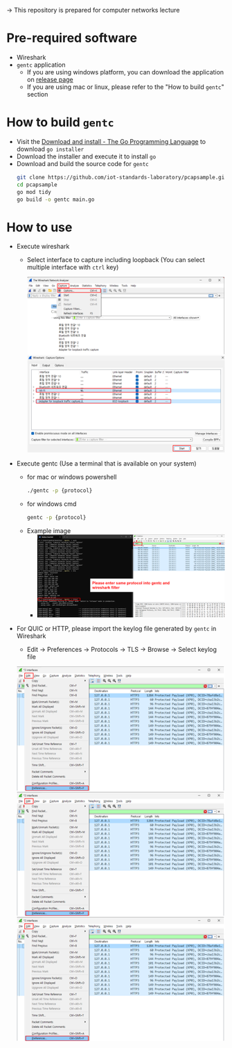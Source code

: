 -> This repository is prepared for computer networks lecture

# Pre-required software
- Wireshark
- `gentc` application
    - If you are using windows platform, you can download the application on [release page](https://github.com/iot-standards-laboratory/pcapsample/releases)
    - If you are using mac or linux, please refer to the "How to build `gentc`" section

# How to build `gentc`
- Visit the [Download and install - The Go Programming Language](https://go.dev/doc/install) to download `go installer`
- Download the installer and execute it to install `go`
- Download and build the source code for `gentc`
    ```bash
    git clone https://github.com/iot-standards-laboratory/pcapsample.git
    cd pcapsample
    go mod tidy
    go build -o gentc main.go
    ```

# How to use
- Execute wireshark
    - Select interface to capture including loopback (You can select multiple interface with `ctrl` key)

        ![exec_wireshark-1](./asssets/images/exec_wireshark_1.png)
        ![exec_wireshark-2](./asssets/images/exec_wireshark_2.png)

- Execute gentc (Use a terminal that is available on your system)
    - for mac or windows powershell
        ```bash
        ./gentc -p {protocol}
        ```
    - for windows cmd
        ```cmd
        gentc -p {protocol}
        ```
    - Example image
        - ![sample image](./asssets/images/sample.png)

- For QUIC or HTTP, please import the keylog file generated by `gentc` in Wireshark
    - Edit -> Preferences -> Protocols -> TLS -> Browse -> Select keylog file
    
    ![tls (1)](./asssets/images/tls-1.png)
    ![tls (2)](./asssets/images/tls-1.png)
    ![tls (3)](./asssets/images/tls-1.png)